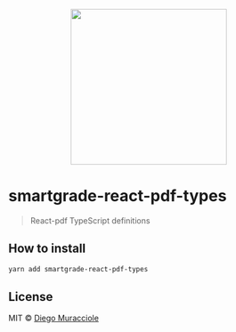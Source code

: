 <p align="center">
  <img src="https://user-images.githubusercontent.com/5600341/27505816-c8bc37aa-587f-11e7-9a86-08a2d081a8b9.png" height="280px">
</p>

# smartgrade-react-pdf-types

> React-pdf TypeScript definitions

## How to install

```sh
yarn add smartgrade-react-pdf-types
```

## License

MIT © [Diego Muracciole](http://github.com/diegomura)
